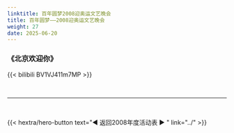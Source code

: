 ```yaml
---
linktitle: 百年圆梦2008迎奥运文艺晚会
title: 百年圆梦——2008迎奥运文艺晚会
weight: 27
date: 2025-06-20
---
```


### 《北京欢迎你》

{{< bilibili BV1VJ411m7MP >}}


<br>
<hr>
<br>

{{< hextra/hero-button text="◀ 返回2008年度活动表 ▶ " link="../" >}}